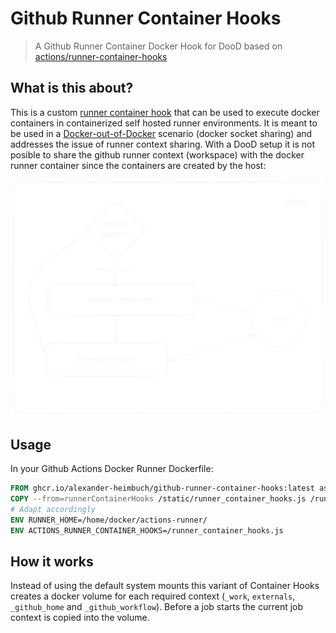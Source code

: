 # Github Runner Container Hooks

> A Github Runner Container Docker Hook for DooD based on [actions/runner-container-hooks](https://github.com/actions/runner-container-hooks/tree/main/packages/docker)

## What is this about?

This is a custom [runner container hook](https://docs.github.com/en/actions/hosting-your-own-runners/managing-self-hosted-runners/customizing-the-containers-used-by-jobs#triggering-the-customization-script) that can be used to execute docker containers in containerized self hosted runner environments. It is meant to be used in a [Docker-out-of-Docker](http://tdongsi.github.io/blog/2017/04/23/docker-out-of-docker/) scenario (docker socket sharing) and addresses the issue of runner context sharing. With a DooD setup it is not posible to share the github runner context (workspace) with the docker runner container since the containers are created by the host:

![Docker Ccntext Sharing](./docker-context-sharing.svg)

## Usage

In your Github Actions Docker Runner Dockerfile:

```Dockerfile
FROM ghcr.io/alexander-heimbuch/github-runner-container-hooks:latest as runnerContainerHooks
COPY --from=runnerContainerHooks /static/runner_container_hooks.js /runner_container_hooks.js
# Adapt accordingly
ENV RUNNER_HOME=/home/docker/actions-runner/ 
ENV ACTIONS_RUNNER_CONTAINER_HOOKS=/runner_container_hooks.js

```

## How it works

Instead of using the default system mounts this variant of Container Hooks creates a docker volume for each required context (`_work`, `externals`, `_github_home` and `_github_workflow`). Before a job starts the current job context is copied into the volume.
